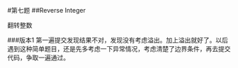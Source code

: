 #第七题
##Reverse Integer

翻转整数

###版本1
第一遍提交发现结果不对，发现没有考虑溢出。加上溢出就好了。以后遇到这种简单题目，还是先多考虑一下异常情况，考虑清楚了边界条件，再去提交代码，争取一遍通过。

